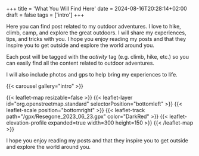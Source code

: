 +++
title = 'What You Will Find Here'
date = 2024-08-16T20:28:14+02:00
draft = false
tags = ['intro']
+++

Here you can find post related to my outdoor adventures. I love to hike, climb, camp, and explore the great outdoors. I will share my experiences, tips, and tricks with you. I hope you enjoy reading my posts and that they inspire you to get outside and explore the world around you.

Each post will be tagged with the *activity* tag (e.g. climb, hike, etc.) so you can easily find all the content related to outdoor adventures.

I will also include photos and gps to help bring my experiences to life.

{{< carousel gallery="intro" >}}

{{< leaflet-map resizable=false >}}
    {{< leaflet-layer id="org.openstreetmap.standard" selectorPosition="bottomleft" >}}
    {{< leaflet-scale position="bottomright" >}}
    {{< leaflet-track path="/gpx/Resegone_2023_06_23.gpx" color="DarkRed" >}}
    {{< leaflet-elevation-profile expanded=true width=300 height=150 >}}
{{< /leaflet-map >}}

I hope you enjoy reading my posts and that they inspire you to get outside and explore the world around you.
